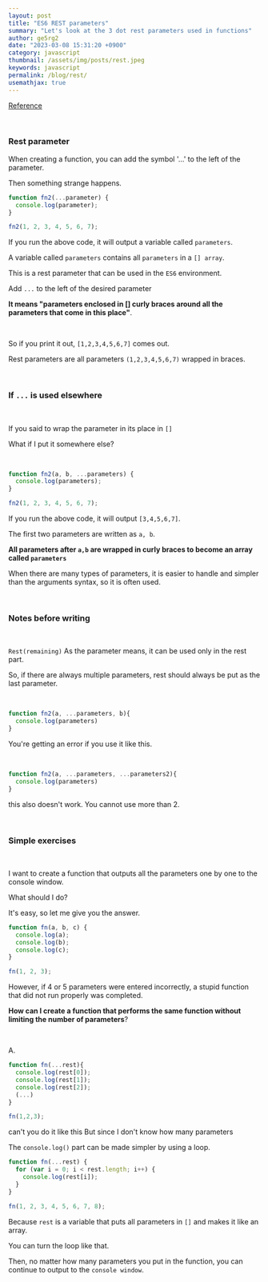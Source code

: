 ```yaml
---
layout: post
title: "ES6 REST parameters"
summary: "Let's look at the 3 dot rest parameters used in functions"
author: ge5rg2
date: "2023-03-08 15:31:20 +0900"
category: javascript
thumbnail: /assets/img/posts/rest.jpeg
keywords: javascript
permalink: /blog/rest/
usemathjax: true
---
```


[Reference](https://codingapple.com/)

<br/>

### **Rest parameter**

When creating a function, you can add the symbol '...' to the left of the parameter.

Then something strange happens.

```jsx
function fn2(...parameter) {
  console.log(parameter);
}

fn2(1, 2, 3, 4, 5, 6, 7);
```

If you run the above code, it will output a variable called `parameters`.

A variable called `parameters` contains all `parameters` in a `[] array`.

This is a rest parameter that can be used in the `ES6` environment.

Add `...` to the left of the desired parameter

**It means "parameters enclosed in [] curly braces around all the parameters that come in this place"**.

<br/>

So if you print it out, `[1,2,3,4,5,6,7]` comes out.

Rest parameters are all parameters `(1,2,3,4,5,6,7)` wrapped in braces.

<br/>

### **If `...` is used elsewhere**

<br/>

If you said to wrap the parameter in its place in `[]`

What if I put it somewhere else?

<br/>

```jsx
function fn2(a, b, ...parameters) {
  console.log(parameters);
}

fn2(1, 2, 3, 4, 5, 6, 7);
```

If you run the above code, it will output `[3,4,5,6,7]`.

The first two parameters are written as `a, b`.

**All parameters after `a,b` are wrapped in curly braces to become an array called `parameters`**

When there are many types of parameters, it is easier to handle and simpler than the arguments syntax, so it is often used.

<br/>

### **Notes before writing**

<br/>

`Rest(remaining)` As the parameter means, it can be used only in the rest part.

So, if there are always multiple parameters, rest should always be put as the last parameter.

<br/>

```jsx
function fn2(a, ...parameters, b){
  console.log(parameters)
}
```

You're getting an error if you use it like this.

<br/>

```jsx
function fn2(a, ...parameters, ...parameters2){
  console.log(parameters)
}
```

this also doesn't work. You cannot use more than 2.

<br/>

### **Simple exercises**

<br/>

I want to create a function that outputs all the parameters one by one to the console window.

What should I do?

It's easy, so let me give you the answer.

```jsx
function fn(a, b, c) {
  console.log(a);
  console.log(b);
  console.log(c);
}

fn(1, 2, 3);
```

However, if 4 or 5 parameters were entered incorrectly, a stupid function that did not run properly was completed.

**How can I create a function that performs the same function without limiting the number of parameters**?

<br/>

A.

```jsx
function fn(...rest){
  console.log(rest[0]);
  console.log(rest[1]);
  console.log(rest[2]);
  (...)
}

fn(1,2,3);
```

can't you do it like this But since I don't know how many parameters

The `console.log()` part can be made simpler by using a loop.

```jsx
function fn(...rest) {
  for (var i = 0; i < rest.length; i++) {
    console.log(rest[i]);
  }
}

fn(1, 2, 3, 4, 5, 6, 7, 8);
```

Because `rest` is a variable that puts all parameters in `[]` and makes it like an array.

You can turn the loop like that.

Then, no matter how many parameters you put in the function, you can continue to output to the `console window`.
